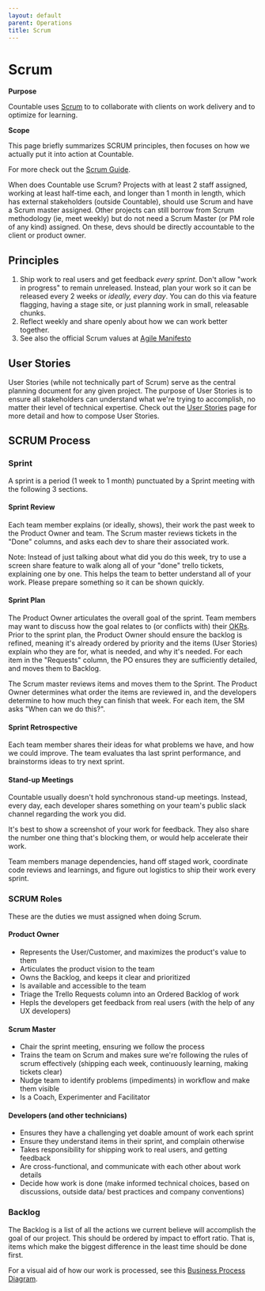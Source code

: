 ```yaml
---
layout: default
parent: Operations
title: Scrum
---
```


# Scrum

**Purpose**

Countable uses
[Scrum](https://en.wikipedia.org/wiki/Scrum_\(software_development\)) to
to collaborate with clients on work delivery and to optimize for learning.

**Scope**

This page briefly summarizes SCRUM principles, then focuses on how we
actually put it into action at Countable.

For more check out the
[Scrum Guide](https://www.scrumguides.org/scrum-guide.html).

When does Countable use Scrum? Projects with at least 2 staff assigned, working at least half-time each, and longer than 1 month in length, which has external stakeholders (outside Countable), should use Scrum and have a Scrum master assigned. Other projects can still borrow from Scrum methodology (ie, meet weekly) but do not need a Scrum Master (or PM role of any kind) assigned. On these, devs should be directly accountable to the client or product owner.

## Principles

1.  Ship work to real users and get feedback *every sprint*. Don't allow
    "work in progress" to remain unreleased. Instead, plan your work so it
    can be released every 2 weeks or *ideally, every day*. You can do this via feature flagging, having a stage site, or just planning work in small, releasable chunks.
2.  Reflect weekly and share openly about how we can work better together.
3.  See also the official Scrum values at [Agile Manifesto](https://agilemanifesto.org/)

## User Stories

User Stories (while not technically part of Scrum) serve as the central planning document for any given project. The purpose of User Stories is to ensure all stakeholders can
understand what we're trying to accomplish, no matter their level of technical expertise. Check out the [User Stories](/ux/USER_STORIES.md) page for more detail and how to compose User Stories.

## SCRUM Process

### Sprint

A sprint is a period (1 week to 1 month) punctuated by a Sprint meeting with the following 3 sections.

#### Sprint Review

Each team member explains (or ideally, shows), their work the past week to the Product Owner and team. The Scrum master reviews tickets in the "Done" columns, and asks each dev to share their associated work.

Note: Instead of just talking about what did you do this week, try to
use a screen share feature to walk along all of your "done" trello
tickets, explaining one by one. This helps the team to better understand
all of your work. Please prepare something so it can be shown quickly.

#### Sprint Plan

The Product Owner articulates the overall goal of the sprint. Team members may want to discuss how the goal relates to (or conflicts with) their [OKRs](/peopleops/OKRS.md).
Prior to the sprint plan, the Product Owner should ensure the backlog is refined, meaning it's already ordered by priority and the items (User Stories) explain who they are for, what is needed, and why it's needed. For each item in the "Requests" column, the PO ensures they are sufficiently detailed, and moves them to Backlog.

The Scrum master reviews items and moves them to the Sprint. The Product Owner determines what order the items are reviewed in, and the developers determine to how much they can finish that week. For each item, the SM asks "When can we do this?".

#### Sprint Retrospective

Each team member shares their ideas for what problems we have, and how we could improve. The team evaluates tha last sprint performance, and brainstorms ideas to try next sprint.

#### Stand-up Meetings

Countable usually doesn't hold synchronous stand-up meetings. Instead, every
day, each developer shares something on your team's public slack channel
regarding the work you did. 

It's best to show a screenshot of your work for feedback. They also share the number one thing that's blocking them, or would help accelerate their work.

Team members manage dependencies, hand off staged work, coordinate code reviews and learnings, and figure out logistics to ship their work every sprint.

### SCRUM Roles

These are the duties we must assigned when doing Scrum.

#### Product Owner

  - Represents the User/Customer, and maximizes the product's value to them
  - Articulates the product vision to the team
  - Owns the Backlog, and keeps it clear and prioritized
  - Is available and accessible to the team
  - Triage the Trello Requests column into an Ordered Backlog of work
  - Hepls the developers get feedback from real users (with the help of any UX developers)

#### Scrum Master

  - Chair the sprint meeting, ensuring we follow the process
  - Trains the team on Scrum and makes sure we're following the rules of
    scrum effectively (shipping each week, continuously learning, making
    tickets clear)
  - Nudge team to identify problems (impediments) in workflow and make them visible
  - Is a Coach, Experimenter and Facilitator

#### Developers (and other technicians)

  - Ensures they have a challenging yet doable amount of work each sprint
  - Ensure they understand items in their sprint, and complain otherwise
  - Takes responsibility for shipping work to real users, and getting feedback
  - Are cross-functional, and communicate with each other about work details
  - Decide how work is done (make informed technical choices, based on discussions, outside data/ best practices and company conventions)


### Backlog

The Backlog is a list of all the actions we current believe will
accomplish the goal of our project. This should be ordered by impact to
effort ratio. That is, items which make the biggest difference in the
least time should be done first.

For a visual aid of how our work is processed, see this [Business Process Diagram](https://drive.google.com/open?id=1VrniT1lRqVu9sJr0ZMK1aQLnFwEuFIQD).


